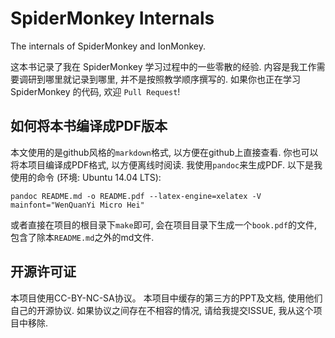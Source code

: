 # SpiderMonkey Internals

The internals of SpiderMonkey and IonMonkey.

这本书记录了我在 SpiderMonkey 学习过程中的一些零散的经验.
内容是我工作需要调研到哪里就记录到哪里, 并不是按照教学顺序撰写的.
如果你也正在学习 SpiderMonkey 的代码, 欢迎 `Pull Request`!

## 如何将本书编译成PDF版本
本文使用的是github风格的`markdown`格式, 以方便在github上直接查看. 你也可以将本项目编译成PDF格式,
以方便离线时阅读. 我使用`pandoc`来生成PDF. 以下是我使用的命令 (环境: Ubuntu 14.04 LTS):

    pandoc README.md -o README.pdf --latex-engine=xelatex -V mainfont="WenQuanYi Micro Hei"

或者直接在项目的根目录下`make`即可, 会在项目目录下生成一个`book.pdf`的文件, 包含了除本`README.md`之外的md文件.

## 开源许可证
本项目使用CC-BY-NC-SA协议。
本项目中缓存的第三方的PPT及文档, 使用他们自己的开源协议.
如果协议之间存在不相容的情况, 请给我提交ISSUE, 我从这个项目中移除.
